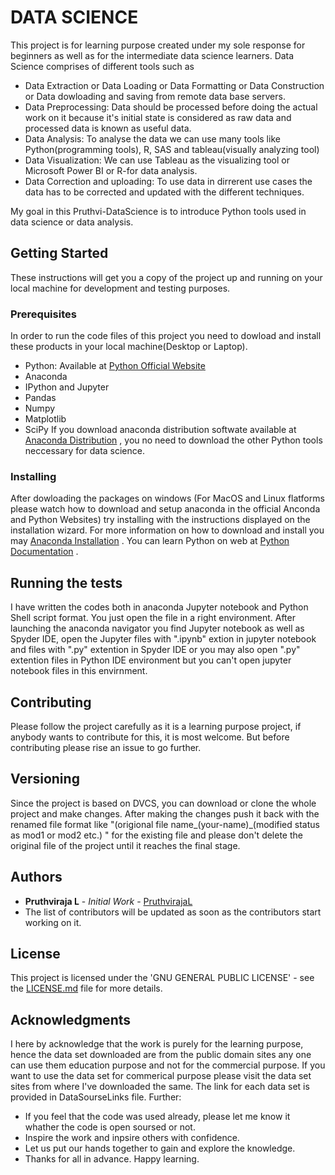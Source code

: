 # DATA SCIENCE

This project is for learning purpose created under my sole response for beginners as well as for the intermediate data science learners. Data Science comprises of different tools such as 
* Data Extraction or Data Loading or Data Formatting or Data Construction or Data dowloading and saving from remote data base servers.
* Data Preprocessing: Data should be processed before doing the actual work on it because it's initial state is considered as raw data and processed data is known as useful data. 
* Data Analysis: To analyse the data we can use many tools like Python(programming tools), R, SAS and tableau(visually analyzing tool)
* Data Visualization: We can use Tableau as the visualizing tool or Microsoft Power BI or R-for data analysis. 
* Data Correction and uploading: To use data in dirrerent use cases the data has to be corrected and updated with the different techniques. 

My goal in this Pruthvi-DataScience is to introduce Python tools used in data science or data analysis. 

## Getting Started 

These instructions will get you a copy of the project up and running on your local machine for development and testing purposes.

### Prerequisites

In order to run the code files of this project you need to dowload and install these products in your local machine(Desktop or Laptop). 

* Python: Available at [Python Official Website](https://www.python.org)
* Anaconda 
* IPython and Jupyter
* Pandas
* Numpy
* Matplotlib
* SciPy 
If you download anaconda distribution softwate available at [Anaconda Distribution](https://www.anaconda.com/distribution/) , you no need to download the other Python tools neccessary for data science. 

### Installing

After dowloading the packages on windows (For MacOS and Linux flatforms please watch how to download and setup anaconda in the official Anconda and Python Websites) try installing with the instructions displayed on the installation wizard. For more information on how to download and install you may [Anaconda Installation](https://docs.anaconda.com/anaconda/install/windows/) . You can learn Python on web at [Python Documentation](https://www.python.org/doc/versions/) . 

## Running the tests

I have written the codes both in anaconda Jupyter notebook and Python Shell script format. You just open the file in a right environment. After launching the anaconda navigator you find Jupyter notebook as well as Spyder IDE, open the Jupyter files with ".ipynb" extion in jupyter notebook and files with ".py" extention in Spyder IDE or you may also open ".py" extention files in Python IDE environment but you can't open jupyter notebook files in this envirnment. 

## Contributing

Please follow the project carefully as it is a learning purpose project, if anybody wants to contribute for this, it is most welcome. But before contributing please rise an issue to go further.  

## Versioning

Since the project is based on DVCS, you can download or clone the whole project and make changes. After making the changes push it back with the renamed file format like "(origional file name_(your-name)_(modified status as mod1 or mod2 etc.) " for the existing file and please don't delete the original file of the project until it reaches the final stage.  

## Authors

* **Pruthviraja L** - *Initial Work* - [PruthvirajaL](https://github.com/PruthvirajaL/Pruthvi-DataScience) 
* The list of contributors will be updated as soon as the contributors start working on it. 
## License

This project is licensed under the  'GNU GENERAL PUBLIC LICENSE' - see the [LICENSE.md](https://github.com/PruthvirajaL/Pruthvi-DataScience/blob/master/LICENSE) file for more details.

## Acknowledgments 

I here by acknowledge that the work is purely for the learning purpose, hence the data set downloaded are from the public domain sites any one can use them education purpose and not for the commercial purpose. If you want to use the data set for commerical purpose please visit the data set sites from where I've downloaded the same. The link for each data set is provided in DataSourseLinks file. Further:

* If you feel that the code was used already, please let me know it whather the code is open soursed or not. 
* Inspire the work and inpsire others with confidence. 
* Let us put our hands together to gain and explore the knowledge. 
* Thanks for all in advance. Happy learning. 
